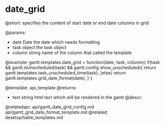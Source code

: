 date_grid
=============
@short:
	specifies the content of start date or end date columns in grid
	

@params:
- date			Date		the date which needs formatting
- task			object 			the task object
- column			string 			name of the column that called the template

@example:
gantt.templates.date_grid = function(date, task, column){
   if(task && gantt.isUnscheduled(task) && gantt.config.show_unscheduled){
    	return gantt.templates.task_unscheduled_time(task);
   	}else{
    	return gantt.templates.grid_date_format(date);
   }
}

@template:	api_template
@returns:
- text		string		html text which will be rendered in the gantt
@descr:

@relatedapi:
	api/gantt_date_grid_config.md
	api/gantt_grid_date_format_template.md
@related:
	desktop/table_templates.md